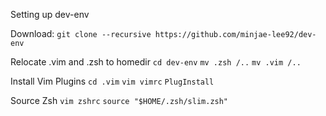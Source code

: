 Setting up dev-env

Download:
`git clone --recursive https://github.com/minjae-lee92/dev-env`

Relocate .vim and .zsh to homedir
`cd dev-env`
`mv .zsh /..`
`mv .vim /..`

Install Vim Plugins
`cd .vim`
`vim vimrc`
`PlugInstall`

Source Zsh
`vim zshrc`
`source "$HOME/.zsh/slim.zsh"`
